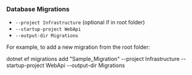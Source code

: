 ### Database Migrations

* `--project Infrastructure` (optional if in root folder)
* `--startup-project WebApi`
* `--output-dir Migrations`

For example, to add a new migration from the root folder:
 
dotnet ef migrations add "Sample_Migration" --project Infrastructure --startup-project WebApi --output-dir Migrations

